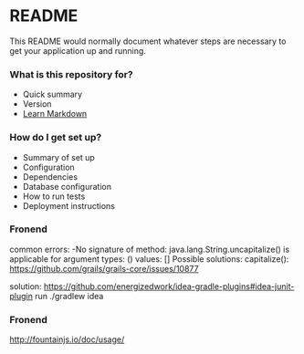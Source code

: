 # README #

This README would normally document whatever steps are necessary to get your application up and running.

### What is this repository for? ###

* Quick summary
* Version
* [Learn Markdown](https://bitbucket.org/tutorials/markdowndemo)

### How do I get set up? ###

* Summary of set up
* Configuration
* Dependencies
* Database configuration
* How to run tests
* Deployment instructions

### Fronend ###
common errors:
-No signature of method: java.lang.String.uncapitalize() is applicable for argument types: () values: []
     Possible solutions: capitalize():
https://github.com/grails/grails-core/issues/10877

solution: https://github.com/energizedwork/idea-gradle-plugins#idea-junit-plugin
run ./gradlew idea

### Fronend ###

http://fountainjs.io/doc/usage/
